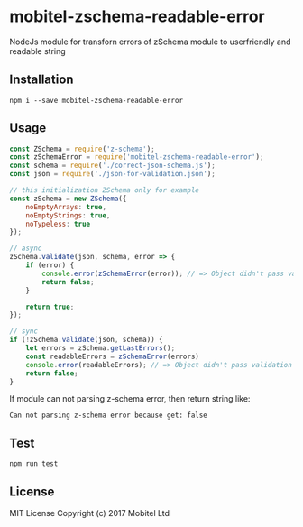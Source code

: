 # mobitel-zschema-readable-error
NodeJs module for transforn errors of zSchema module to userfriendly and readable string

## Installation
```
npm i --save mobitel-zschema-readable-error
```

## Usage

```javascript
const ZSchema = require('z-schema');
const zSchemaError = require('mobitel-zschema-readable-error');
const schema = require('./correct-json-schema.js');
const json = require('./json-for-validation.json');

// this initialization ZSchema only for example
const zSchema = new ZSchema({
    noEmptyArrays: true,
    noEmptyStrings: true,
    noTypeless: true
});

// async
zSchema.validate(json, schema, error => {
    if (error) {
        console.error(zSchemaError(error)); // => Object didn't pass validation for format hostname: http://some.site in schema 'test' in property 'propStringFormat'
        return false;
    }

    return true;
});

// sync
if (!zSchema.validate(json, schema)) {
    let errors = zSchema.getLastErrors();
    const readableErrors = zSchemaError(errors)
    console.error(readableErrors); // => Object didn't pass validation for format hostname: http://some.site in schema 'test' in property 'propStringFormat'; Expected type array but found type boolean in schema 'test' in property 'propArray'
    return false;
}
```

If module can not parsing z-schema error, then return string like:

    Can not parsing z-schema error because get: false

## Test

    npm run test

## License
MIT License
Copyright (c) 2017 Mobitel Ltd
